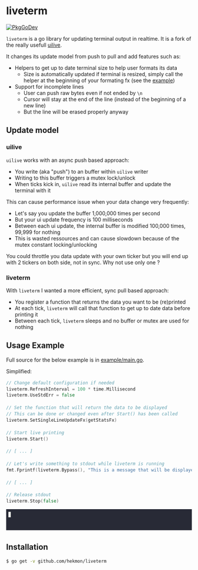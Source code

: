 # liveterm
[![PkgGoDev](https://pkg.go.dev/badge/github.com/hekmon/liveterm)](https://pkg.go.dev/github.com/hekmon/liveterm)

`liveterm` is a go library for updating terminal output in realtime. It is a fork of the really usefull [uilive](https://github.com/gosuri/uilive).

It changes its update model from push to pull and add features such as:
* Helpers to get up to date terminal size to help user formats its data
    * Size is automatically updated if terminal is resized, simply call the helper at the beginning of your formating fx (see the [example](example/main.go))
* Support for incomplete lines
    * User can push raw bytes even if not ended by `\n`
    * Cursor will stay at the end of the line (instead of the beginning of a new line)
    * But the line will be erased properly anyway

## Update model

### uilive

`uilive` works with an async push based approach:
* You write (aka "push") to an buffer within `uilive` writer
* Writing to this buffer triggers a mutex lock/unlock
* When ticks kick in, `uilive` read its internal buffer and update the terminal with it

This can cause performance issue when your data change very frequently:
* Let's say you update the buffer 1,000,000 times per second
* But your ui update frequency is 100 milliseconds
* Between each ui update, the internal buffer is modified 100,000 times, 99,999 for nothing
* This is wasted ressources and can cause slowdown because of the mutex constant locking/unlocking

You could throttle you data update with your own ticker but you will end up with 2 tickers on both side, not in sync. Why not use only one ?

### liveterm

With `liveterm` I wanted a more efficient, sync pull based approach:
* You register a function that returns the data you want to be (re)printed
* At each tick, `liveterm` will call that function to get up to date data before printing it
* Between each tick, `liveterm` sleeps and no buffer or mutex are used for nothing

## Usage Example

Full source for the below example is in [example/main.go](example/main.go).

Simplified:

```go
// Change default configuration if needed
liveterm.RefreshInterval = 100 * time.Millisecond
liveterm.UseStdErr = false

// Set the function that will return the data to be displayed
// This can be done or changed even after Start() has been called
liveterm.SetSingleLineUpdateFx(getStatsFx)

// Start live printing
liveterm.Start()

// [ ... ]

// Let's write something to stdout while liveterm is running
fmt.Fprintf(liveterm.Bypass(), "This is a message that will be displayed on stdout while the counter is running\n")

// [ ... ]

// Release stdout
liveterm.Stop(false)
```

![Example output](example/example.gif)

## Installation

```sh
$ go get -v github.com/hekmon/liveterm
```
